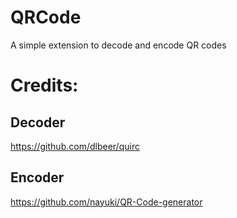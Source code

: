 # QRCode

A simple extension to decode and encode QR codes

# Credits:

## Decoder

https://github.com/dlbeer/quirc

## Encoder

https://github.com/nayuki/QR-Code-generator

